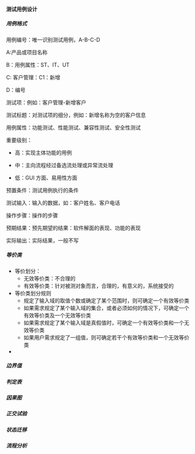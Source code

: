 #### 测试用例设计

##### 用例格式

用例编号：唯一识别测试用例，A-B-C-D

A:产品或项目名称

B：用例属性：ST、IT、UT

C: 客户管理：C1：新增

D：编号

测试项：例如：客户管理-新增客户

测试标题：对测试项的细分，例如：新增名称为空的客户信息

用例属性：功能测试、性能测试、兼容性测试、安全性测试

重要级别：

+ 高：实现主体功能的用例

+ 中：主向流程经过备选流处理或异常流处理

+ 低：GUI 方面、易用性方面

预置条件：测试用例执行的条件

测试输入：输入的数据，如：客户姓名、客户电话

操作步骤：操作的步骤

预期结果：预先期望的结果：软件解面的表现、功能的表现 

实际输出：实际结果，一般不写



##### 等价类

+ 等价划分：
  + 无效等价类：不合理的
  + 有效等价类：针对被测对象而言，合理的，有意义的，系统接受的
+ 等价类划分规则
  + 规定了输入域的取值个数或确定了某个范围时，则可确定一个有效等价类
  + 如果需求规定了某个输入域的集合，或者必须如何的情况下，可确定一个有效等价类及一个无效等价类
  + 如果需求规定了某个输入域是真假值时，可确定一个有效等价类和一个无效等价类
  + 如果用户需求规定了一组值，则可确定若干个有效等价类和一个无效等价类
+ 

##### 边界值

##### 判定表

##### 因果图

##### 正交试验

##### 状态迁移

##### 流程分析





